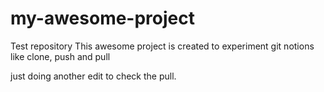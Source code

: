 # my-awesome-project
Test repository
This awesome project is created to experiment git notions like clone, push and pull

just doing another edit to check the pull.
